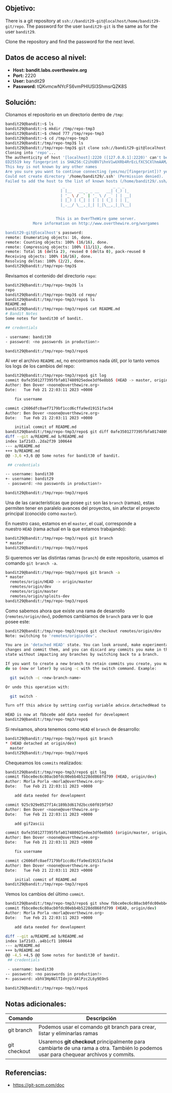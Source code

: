 ## Objetivo:
There is a git repository at `ssh://bandit29-git@localhost/home/bandit29-git/repo`. The password for the user `bandit29-git` is the same as for the user `bandit29`.

Clone the repository and find the password for the next level.

## Datos de acceso al nivel:
- **Host: bandit.labs.overthewire.org** 
- **Port:** 2220
- **User:** bandit29
- **Password:** tQKvmcwNYcFS6vmPHIUSI3ShmsrQZK8S

## Solución:
Clonamos el repositorio en un directorio dentro de `/tmp`:

```bash
bandit29@bandit:~$ ls
bandit29@bandit:~$ mkdir /tmp/repo-tmp3
bandit29@bandit:~$ chmod 777 /tmp/repo-tmp3
bandit29@bandit:~$ cd /tmp/repo-tmp3
bandit29@bandit:/tmp/repo-tmp3$ ls
bandit29@bandit:/tmp/repo-tmp3$ git clone ssh://bandit29-git@localhost:2220/home/bandit29-git/repo
Cloning into 'repo'...
The authenticity of host '[localhost]:2220 ([127.0.0.1]:2220)' can't be established.
ED25519 key fingerprint is SHA256:C2ihUBV7ihnV1wUXRb4RrEcLfXC5CXlhmAAM/urerLY.
This key is not known by any other names
Are you sure you want to continue connecting (yes/no/[fingerprint])? yes
Could not create directory '/home/bandit29/.ssh' (Permission denied).
Failed to add the host to the list of known hosts (/home/bandit29/.ssh/known_hosts).
                         _                     _ _ _
                        | |__   __ _ _ __   __| (_) |_
                        | '_ \ / _` | '_ \ / _` | | __|
                        | |_) | (_| | | | | (_| | | |_
                        |_.__/ \__,_|_| |_|\__,_|_|\__|


                      This is an OverTheWire game server.
            More information on http://www.overthewire.org/wargames

bandit29-git@localhost's password:
remote: Enumerating objects: 16, done.
remote: Counting objects: 100% (16/16), done.
remote: Compressing objects: 100% (11/11), done.
remote: Total 16 (delta 2), reused 0 (delta 0), pack-reused 0
Receiving objects: 100% (16/16), done.
Resolving deltas: 100% (2/2), done.
bandit29@bandit:/tmp/repo-tmp3$
```

Revisamos el contenido del directorio `repo`:

```bash
bandit29@bandit:/tmp/repo-tmp3$ ls
repo
bandit29@bandit:/tmp/repo-tmp3$ cd repo/
bandit29@bandit:/tmp/repo-tmp3/repo$ ls
README.md
bandit29@bandit:/tmp/repo-tmp3/repo$ cat README.md
# Bandit Notes
Some notes for bandit30 of bandit.

## credentials

- username: bandit30
- password: <no passwords in production!>

bandit29@bandit:/tmp/repo-tmp3/repo$
```

Al ver el archivo `README.md`, no encontramos nada útil, por lo tanto vemos los logs de los cambios del repo:

```bash
bandit29@bandit:/tmp/repo-tmp3/repo$ git log
commit 0afe3501277395fbfa017480925edee3df6e8bb5 (HEAD -> master, origin/master, origin/HEAD)
Author: Ben Dover <noone@overthewire.org>
Date:   Tue Feb 21 22:03:11 2023 +0000

    fix username

commit c2606dfc0aef7179bf1ccd6cffa9ed19151facb4
Author: Ben Dover <noone@overthewire.org>
Date:   Tue Feb 21 22:03:11 2023 +0000

    initial commit of README.md
bandit29@bandit:/tmp/repo-tmp3/repo$ git diff 0afe3501277395fbfa017480925edee3df6e8bb5 c2606dfc0aef7179bf1ccd6cffa9ed19151facb4
diff --git a/README.md b/README.md
index 1af21d3..2da2f39 100644
--- a/README.md
+++ b/README.md
@@ -3,6 +3,6 @@ Some notes for bandit30 of bandit.

 ## credentials

-- username: bandit30
+- username: bandit29
 - password: <no passwords in production!>

bandit29@bandit:/tmp/repo-tmp3/repo$
```

Una de las características que posee `git` son las `branch` (ramas), estas permiten tener en paralelo avances del proyectos, sin afectar el proyecto principal (conocido como `master`).

En nuestro caso, estamos en el `master`, el cual, corresponde a nuestro `HEAD` (rama actual en la que estamos trabajando):

```bash
bandit29@bandit:/tmp/repo-tmp3/repo$ git branch
* master
bandit29@bandit:/tmp/repo-tmp3/repo$
```

Si queremos ver las distintas ramas (`branch`) de este repositorio, usamos el comando `git branch -a`.

```bash
bandit29@bandit:/tmp/repo-tmp3/repo$ git branch -a
* master
  remotes/origin/HEAD -> origin/master
  remotes/origin/dev
  remotes/origin/master
  remotes/origin/sploits-dev
bandit29@bandit:/tmp/repo-tmp3/repo$
```

Como sabemos ahora que existe una rama de desarrollo (`remotes/origin/dev`), podemos cambiarnos de `branch` para ver lo que posee este:

```bash
bandit29@bandit:/tmp/repo-tmp3/repo$ git checkout remotes/origin/dev
Note: switching to 'remotes/origin/dev'.

You are in 'detached HEAD' state. You can look around, make experimental
changes and commit them, and you can discard any commits you make in this
state without impacting any branches by switching back to a branch.

If you want to create a new branch to retain commits you create, you may
do so (now or later) by using -c with the switch command. Example:

  git switch -c <new-branch-name>

Or undo this operation with:

  git switch -

Turn off this advice by setting config variable advice.detachedHead to false

HEAD is now at fbbce0e add data needed for development
bandit29@bandit:/tmp/repo-tmp3/repo$
```

Si revisamos, ahora tenemos como `HEAD` el `branch` de desarrollo:

```bash
bandit29@bandit:/tmp/repo-tmp3/repo$ git branch
* (HEAD detached at origin/dev)
  master
bandit29@bandit:/tmp/repo-tmp3/repo$
```

Chequeamos los `commits` realizados:

```bash
bandit29@bandit:/tmp/repo-tmp3/repo$ git log
commit fbbce0ec6c80acb0fdc00ebb4b5228dd868fd799 (HEAD, origin/dev)
Author: Morla Porla <morla@overthewire.org>
Date:   Tue Feb 21 22:03:11 2023 +0000

    add data needed for development

commit 925c929e0527f14c189b3d617d2bcc60f019f567
Author: Ben Dover <noone@overthewire.org>
Date:   Tue Feb 21 22:03:11 2023 +0000

    add gif2ascii

commit 0afe3501277395fbfa017480925edee3df6e8bb5 (origin/master, origin/HEAD, master)
Author: Ben Dover <noone@overthewire.org>
Date:   Tue Feb 21 22:03:11 2023 +0000

    fix username

commit c2606dfc0aef7179bf1ccd6cffa9ed19151facb4
Author: Ben Dover <noone@overthewire.org>
Date:   Tue Feb 21 22:03:11 2023 +0000

    initial commit of README.md
bandit29@bandit:/tmp/repo-tmp3/repo$
```

Vemos los cambios del último `commit`.

```bash
bandit29@bandit:/tmp/repo-tmp3/repo$ git show fbbce0ec6c80acb0fdc00ebb4b5228dd868fd799
commit fbbce0ec6c80acb0fdc00ebb4b5228dd868fd799 (HEAD, origin/dev)
Author: Morla Porla <morla@overthewire.org>
Date:   Tue Feb 21 22:03:11 2023 +0000

    add data needed for development

diff --git a/README.md b/README.md
index 1af21d3..a4b1cf1 100644
--- a/README.md
+++ b/README.md
@@ -4,5 +4,5 @@ Some notes for bandit30 of bandit.
 ## credentials

 - username: bandit30
-- password: <no passwords in production!>
+- password: xbhV3HpNGlTIdnjUrdAlPzc2L6y9EOnS

bandit29@bandit:/tmp/repo-tmp3/repo$
```

## Notas adicionales:
| Comando | Descripción |
| --- | --- |
| git branch | Podemos usar el comando git branch para crear, listar y eliminarlas ramas | 
| git checkout | Usaremos **git checkout** principalmente para cambiarte de una rama a otra. También lo podemos usar para chequear archivos y commits. |

## Referencias:
- https://git-scm.com/doc